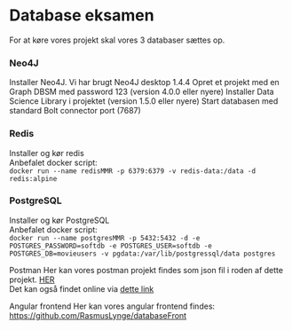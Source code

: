 # Database eksamen

For at køre vores projekt skal vores 3 databaser sættes op.

### Neo4J
Installer Neo4J. Vi har brugt Neo4J desktop 1.4.4
Opret et projekt med en Graph DBSM med password 123 (version 4.0.0 eller nyere)
Installer Data Science Library i projektet (version 1.5.0 eller nyere)
Start databasen med standard Bolt connector port (7687)

### Redis 
Installer og kør redis   
Anbefalet docker script:  
``docker run --name redisMMR -p 6379:6379 -v redis-data:/data -d redis:alpine``
  
  
### PostgreSQL
Installer og kør PostgreSQL  
Anbefalet docker script:   
``docker run --name postgresMMR -p 5432:5432 -d -e POSTGRES_PASSWORD=softdb -e POSTGRES_USER=softdb -e POSTGRES_DB=movieusers -v pgdata:/var/lib/postgressql/data postgres``
  
  
Postman 
Her kan vores postman projekt findes som json fil i roden af dette projekt. [HER](https://github.com/Magmose/Database_Eksamen_Backend/blob/main/postman_database_collection.json)  
Det kan også findet online via [dette link](https://www.getpostman.com/collections/1ffbafcceaab14506273)
  
  
Angular frontend
Her kan vores angular frontend findes: 
https://github.com/RasmusLynge/databaseFront
